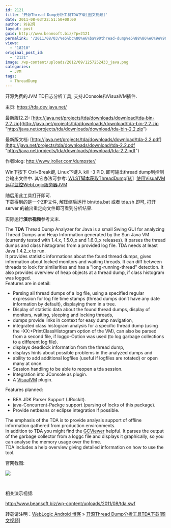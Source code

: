 ```yaml
---
id: 2121
title: '开源Thread Dump分析工具TDA下载[图文视频]'
date: 2011-08-03T22:51:50+00:00
author: 刘长炯
layout: post
guid: http://www.beansoft.biz/?p=2121
permalink: '/2011/08/03/%e5%bc%80%e6%ba%90thread-dump%e5%88%86%e6%9e%90%e5%b7%a5%e5%85%b7tda%e4%b8%8b%e8%bd%bd/'
views:
  - "18210"
original_post_id:
  - "2121"
image: /wp-content/uploads/2012/09/1257252433_java.png
categories:
  - JVM
tags:
  - ThreadDump
---
```

开源免费的JVM TD日志分析工具, 支持JConsole和VisualVM插件.

主页: <https://tda.dev.java.net/>

最新版(2.2): [http://java.net/projects/tda/downloads/download/tda-bin-2.2.zip](http://java.net/projects/tda/downloads/download/tda-bin-2.2.zip "http://java.net/projects/tda/downloads/download/tda-bin-2.2.zip")

最新版文档: [http://java.net/projects/tda/downloads/download/tda-2.2.pdf](http://java.net/projects/tda/downloads/download/tda-2.2.pdf "http://java.net/projects/tda/downloads/download/tda-2.2.pdf")

作者blog: <http://www.jroller.com/dumpster/>

Win下按下 Ctrl+Break键, Linux下键入 kill -3 PID, 即可输出thread dump到控制台输出文件中. 其它办法可参考: [WLST脚本获取ThreadDump[转]](http://www.beansoft.biz/?p=1788)&#160; [使用VisualVM远程监控WebLogic服务器JVM](http://www.beansoft.biz/?p=1809)

随后用此工具打开即可.   
下载得到的是一个ZIP文件, 解压缩后运行 bin/tda.bat 或者 tda.sh 即可, 打开 server 的输出重定向文件即可看到分析结果.

实际运行**演示视频**参考文末.

The **TDA** Thread Dump Analyzer for Java is a small Swing GUI for analyzing Thread Dumps and Heap Information generated by the Sun Java VM (currently tested with 1.4.x, 1.5.0\_x and 1.6.0\_x releases). It parses the thread dumps and class histograms from a provided log file. TDA needs at least Java 1.4.2_x to run.   
It provides statistic informations about the found thread dumps, gives information about locked monitors and waiting threads. It can diff between threads to look for similarities and has a "long-running-thread" detection. It also provides overview of heap objects at a thread dump, if class histogram was logged.   
Features are in detail:

  * Parsing all thread dumps of a log file, using a specified regular expression for log file time stamps (thread dumps don&#8217;t have any date information by default), displaying them in a tree. 
  * Display of statistic data about the found thread dumps, display of monitors, waiting, sleeping and locking threads, 
  * dumps provide links in context for easy dump navigation, 
  * integrated class histogram analysis for a specific thread dump (using the -XX:+PrintClassHistogram option of the VM), can also be parsed from a second file, if loggc-Option was used (to log garbage collections to a different log file). 
  * displays deadlock information from the thread dump, 
  * displays hints about possible problems in the analyzed dumps and 
  * ability to add additional logfiles (useful if logfiles are rotated) or open many at once. 
  * Session handling to be able to reopen a tda session. 
  * Integration into JConsole as plugin. 
  * A [VisualVM](http://visualvm.dev.java.net/) plugin. 

Features planned:

  * BEA JDK Parser Support (JRockit). 
  * java-Concurrent-Packge support (parsing of locks of this package). 
  * Provide netbeans or eclipse integration if possible. 

The emphasis of the TDA is to provide analysis support of offline information gathered from production environments.   
In addition to TDA you might find the [GCViewer](http://www.tagtraum.com/gcviewer.html) helpful. It parses the output of the garbage collector from a loggc file and displays it graphically, so you can analyse the memory usage over the time.   
TDA includes a help overview giving detailed information on how to use the tool.

官网截图:

[<img src="http://www.jroller.com/dumpster/resource/longrunning16.png" border="0" />](http://www.jroller.com/dumpster/resource/longrunning16.png)

&#160;

相关演示视频:

<http://www.beansoft.biz/wp-content/uploads/2011/08/tda.swf>

转载请注明：[WebLogic Android 博客](http://www.beansoft.biz) &raquo; [开源Thread Dump分析工具TDA下载[图文视频]](http://www.beansoft.biz/2011/08/03/%e5%bc%80%e6%ba%90thread-dump%e5%88%86%e6%9e%90%e5%b7%a5%e5%85%b7tda%e4%b8%8b%e8%bd%bd/)